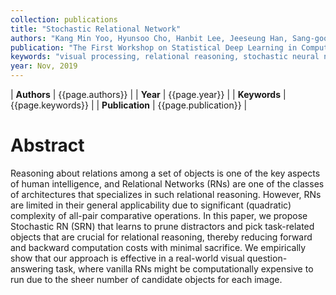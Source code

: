 ```yaml
---
collection: publications
title: "Stochastic Relational Network"
authors: "Kang Min Yoo, Hyunsoo Cho, Hanbit Lee, Jeeseung Han, Sang-goo Lee"
publication: "The First Workshop on Statistical Deep Learning in Computer Vision 2019 (ICCV Workshop)"
keywords: "visual processing, relational reasoning, stochastic neural network"
year: Nov, 2019
---
```


| **Authors**           | {{page.authors}}      |
| **Year**              | {{page.year}}         |
| **Keywords**          | {{page.keywords}}     |
| **Publication**       | {{page.publication}}  |

# Abstract
Reasoning about relations among a set of objects is one of the key aspects of human intelligence, and Relational Networks (RNs) are one of the classes of architectures that specializes in such relational reasoning. However, RNs are limited in their general applicability due to significant (quadratic) complexity of all-pair comparative operations. In this paper, we propose Stochastic RN (SRN) that learns to prune distractors and pick task-related objects that are crucial for relational reasoning, thereby reducing forward and backward computation costs with minimal sacrifice. We empirically show that our approach is effective in a real-world visual question-answering task, where vanilla RNs might be computationally expensive to run due to the sheer number of candidate objects for each image.
